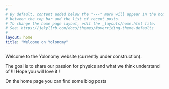 ```yaml
---
#
# By default, content added below the "---" mark will appear in the home page
# between the top bar and the list of recent posts.
# To change the home page layout, edit the _layouts/home.html file.
# See: https://jekyllrb.com/docs/themes/#overriding-theme-defaults
#
layout: home
title: "Welcome on Yolonomy"
---
```


Welcome to the Yolonomy website (currently under construction).

The goal is to share our passion for physics and what we think understand of !!! Hope you will love it !

On the home page you can find some blog posts
